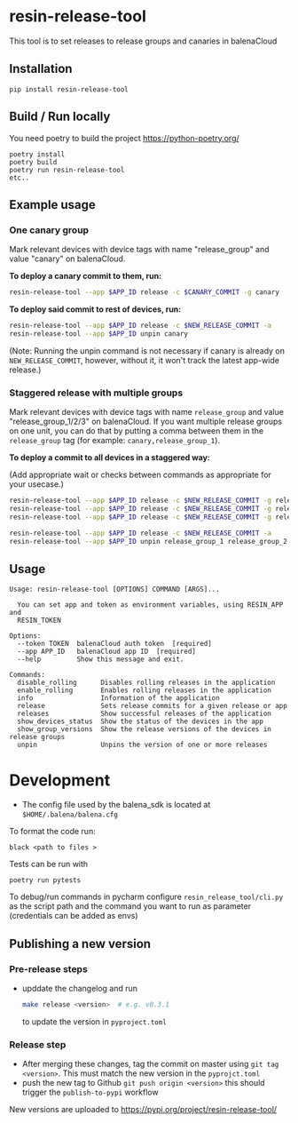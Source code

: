# resin-release-tool
This tool is to set releases to release groups and canaries in balenaCloud

## Installation
```
pip install resin-release-tool
```

## Build / Run locally
You need poetry to build the project https://python-poetry.org/
```
poetry install
poetry build
poetry run resin-release-tool
etc..
```

## Example usage

### One canary group

Mark relevant devices with device tags with name "release_group" and value "canary" on balenaCloud.

**To deploy a canary commit to them, run:**

```bash
resin-release-tool --app $APP_ID release -c $CANARY_COMMIT -g canary
```

**To deploy said commit to rest of devices, run:**

```bash
resin-release-tool --app $APP_ID release -c $NEW_RELEASE_COMMIT -a
resin-release-tool --app $APP_ID unpin canary
```

(Note: Running the unpin command is not necessary if canary is already on `NEW_RELEASE_COMMIT`, however, without it, it won't track the latest app-wide release.)

### Staggered release with multiple groups

Mark relevant devices with device tags with name `release_group` and value "release_group_1/2/3" on balenaCloud. If you want multiple release groups on one unit, you can do that by putting a comma between them in the `release_group` tag (for example: `canary,release_group_1`).

**To deploy a commit to all devices in a staggered way:**

(Add appropriate wait or checks between commands as appropriate for your usecase.)

```bash
resin-release-tool --app $APP_ID release -c $NEW_RELEASE_COMMIT -g release_group_1
resin-release-tool --app $APP_ID release -c $NEW_RELEASE_COMMIT -g release_group_2
resin-release-tool --app $APP_ID release -c $NEW_RELEASE_COMMIT -g release_group_3

resin-release-tool --app $APP_ID release -c $NEW_RELEASE_COMMIT -a
resin-release-tool --app $APP_ID unpin release_group_1 release_group_2 release_group_3
```

## Usage
```
Usage: resin-release-tool [OPTIONS] COMMAND [ARGS]...

  You can set app and token as environment variables, using RESIN_APP and
  RESIN_TOKEN

Options:
  --token TOKEN  balenaCloud auth token  [required]
  --app APP_ID   balenaCloud app ID  [required]
  --help         Show this message and exit.

Commands:
  disable_rolling      Disables rolling releases in the application
  enable_rolling       Enables rolling releases in the application
  info                 Information of the application
  release              Sets release commits for a given release or app
  releases             Show successful releases of the application
  show_devices_status  Show the status of the devices in the app
  show_group_versions  Show the release versions of the devices in release groups
  unpin                Unpins the version of one or more releases
```

# Development

* The config file used by the balena_sdk is located at `$HOME/.balena/balena.cfg` 

To format the code run:  

    black <path to files >


Tests can be run with 

    poetry run pytests


To debug/run commands in pycharm configure `resin_release_tool/cli.py` as the script path and the command you want to  run as parameter (credentials can be added as envs)

## Publishing a new version
### Pre-release steps

* upddate the changelog and run
    ```bash
    make release <version>  # e.g. v0.3.1
    ```
    to update the version in `pyproject.toml`

### Release step
* After merging these changes, tag the commit on master using `git tag <version>`. This must match the new version in the `pyprojct.toml`
* push the new tag to Github `git push origin <version>` this should trigger the `publish-to-pypi` workflow

New versions are uploaded to https://pypi.org/project/resin-release-tool/